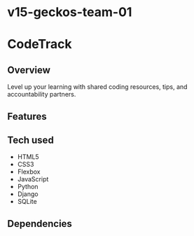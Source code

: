 # v15-geckos-team-01
# CodeTrack
## Overview
Level up your learning with shared coding resources, tips, and accountability partners.
## Features
## Tech used
* HTML5
* CSS3
* Flexbox
* JavaScript
* Python
* Django
* SQLite
## Dependencies
